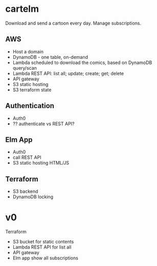 # cartelm
Download and send a cartoon every day. Manage subscriptions.


## AWS

* Host a domain
* DynamoDB - one table, on-demand
* Lambda scheduled to download the comics, based on DynamoDB query/scan
* Lambda REST API: list all; update; create; get; delete
* API gateway
* S3 static hosting
* S3 terraform state

## Authentication

* Auth0
* ?? authenticate vs REST API?

## Elm App

* Auth0
* call REST API
* S3 static hosting HTML/JS

## Terraform

* S3 backend
* DynamoDB locking

# v0

Terraform

* S3 bucket for static contents
* Lambda REST API for list all
* API gateway
* Elm app show all subscriptions